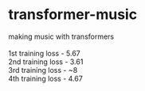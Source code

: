 # transformer-music

making music with transformers
<br/><br/>
1st training loss - 5.67 <br/>
2nd training loss - 3.61 <br/>
3rd training loss - ~8 <br/>
4th training loss - 4.67 <br/>
